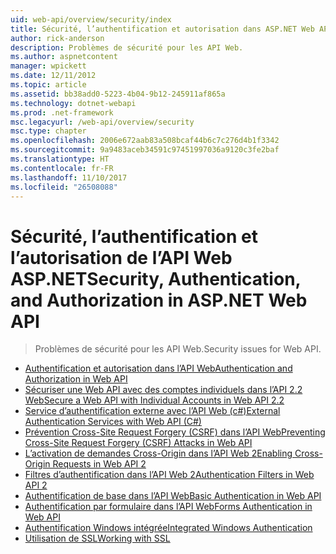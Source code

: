 ```yaml
---
uid: web-api/overview/security/index
title: Sécurité, l’authentification et autorisation dans ASP.NET Web API | Documents Microsoft
author: rick-anderson
description: Problèmes de sécurité pour les API Web.
ms.author: aspnetcontent
manager: wpickett
ms.date: 12/11/2012
ms.topic: article
ms.assetid: bb38add0-5223-4b04-9b12-245911af865a
ms.technology: dotnet-webapi
ms.prod: .net-framework
msc.legacyurl: /web-api/overview/security
msc.type: chapter
ms.openlocfilehash: 2006e672aab83a508bcaf44b6c7c276d4b1f3342
ms.sourcegitcommit: 9a9483aceb34591c97451997036a9120c3fe2baf
ms.translationtype: HT
ms.contentlocale: fr-FR
ms.lasthandoff: 11/10/2017
ms.locfileid: "26508088"
---
```

<a name="security-authentication-and-authorization-in-aspnet-web-api"></a><span data-ttu-id="c8366-103">Sécurité, l’authentification et l’autorisation de l’API Web ASP.NET</span><span class="sxs-lookup"><span data-stu-id="c8366-103">Security, Authentication, and Authorization in ASP.NET Web API</span></span>
====================
> <span data-ttu-id="c8366-104">Problèmes de sécurité pour les API Web.</span><span class="sxs-lookup"><span data-stu-id="c8366-104">Security issues for Web API.</span></span>


- [<span data-ttu-id="c8366-105">Authentification et autorisation dans l’API Web</span><span class="sxs-lookup"><span data-stu-id="c8366-105">Authentication and Authorization in Web API</span></span>](authentication-and-authorization-in-aspnet-web-api.md)
- [<span data-ttu-id="c8366-106">Sécuriser une Web API avec des comptes individuels dans l’API 2.2 Web</span><span class="sxs-lookup"><span data-stu-id="c8366-106">Secure a Web API with Individual Accounts in Web API 2.2</span></span>](individual-accounts-in-web-api.md)
- [<span data-ttu-id="c8366-107">Service d’authentification externe avec l’API Web (c#)</span><span class="sxs-lookup"><span data-stu-id="c8366-107">External Authentication Services with Web API (C#)</span></span>](external-authentication-services.md)
- [<span data-ttu-id="c8366-108">Prévention Cross-Site Request Forgery (CSRF) dans l’API Web</span><span class="sxs-lookup"><span data-stu-id="c8366-108">Preventing Cross-Site Request Forgery (CSRF) Attacks in Web API</span></span>](preventing-cross-site-request-forgery-csrf-attacks.md)
- [<span data-ttu-id="c8366-109">L’activation de demandes Cross-Origin dans l’API Web 2</span><span class="sxs-lookup"><span data-stu-id="c8366-109">Enabling Cross-Origin Requests in Web API 2</span></span>](enabling-cross-origin-requests-in-web-api.md)
- [<span data-ttu-id="c8366-110">Filtres d’authentification dans l’API Web 2</span><span class="sxs-lookup"><span data-stu-id="c8366-110">Authentication Filters in Web API 2</span></span>](authentication-filters.md)
- [<span data-ttu-id="c8366-111">Authentification de base dans l’API Web</span><span class="sxs-lookup"><span data-stu-id="c8366-111">Basic Authentication in Web API</span></span>](basic-authentication.md)
- [<span data-ttu-id="c8366-112">Authentification par formulaire dans l’API Web</span><span class="sxs-lookup"><span data-stu-id="c8366-112">Forms Authentication in Web API</span></span>](forms-authentication.md)
- [<span data-ttu-id="c8366-113">Authentification Windows intégrée</span><span class="sxs-lookup"><span data-stu-id="c8366-113">Integrated Windows Authentication</span></span>](integrated-windows-authentication.md)
- [<span data-ttu-id="c8366-114">Utilisation de SSL</span><span class="sxs-lookup"><span data-stu-id="c8366-114">Working with SSL</span></span>](working-with-ssl-in-web-api.md)
